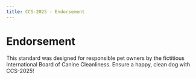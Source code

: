 ```yaml
---
title: CCS-2025 - Endorsement
---
```

# **Endorsement**  

This standard was designed for responsible pet owners by the fictitious International Board of Canine Cleanliness. Ensure a happy, clean dog with CCS-2025!